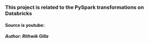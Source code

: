 ### This project is related to the PySpark transformations on Databricks
#### Source is youtube:
##### Author: Rithwik Gilla